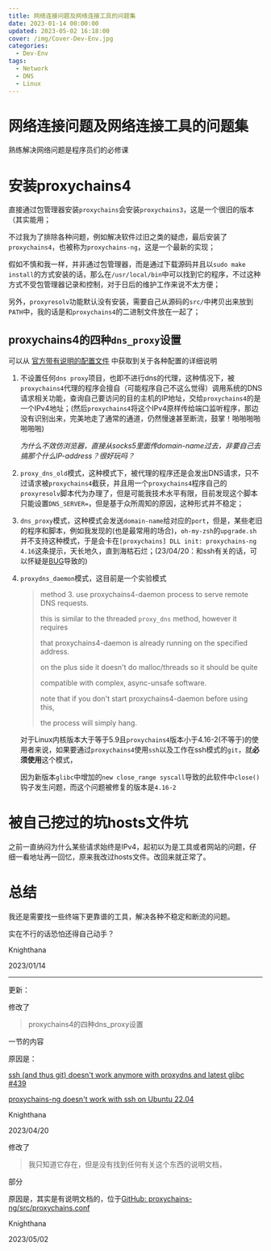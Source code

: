 ```yaml
---
title: 网络连接问题及网络连接工具的问题集
date: 2023-01-14 00:00:00
updated: 2023-05-02 16:18:00
cover: /img/Cover-Dev-Env.jpg
categories:
  - Dev-Env
tags: 
  - Network
  - DNS
  - Linux
---
```


# 网络连接问题及网络连接工具的问题集

熟练解决网络问题是程序员们的必修课

# 安装proxychains4

直接通过包管理器安装`proxychains`会安装`proxychains3`，这是一个很旧的版本（其实能用；

不过我为了排除各种问题，例如解决软件过旧之类的疑虑，最后安装了`proxychains4`，也被称为`proxychains-ng`，这是一个最新的实现；

假如不慎和我一样，并非通过包管理器，而是通过下载源码并且以`sudo make install`的方式安装的话，那么在`/usr/local/bin`中可以找到它的程序，不过这种方式不受包管理器记录和控制，对于日后的维护工作来说不太方便；

另外，`proxyresolv`功能默认没有安装，需要自己从源码的`src/`中拷贝出来放到`PATH`中，我的话是和`proxychains4`的二进制文件放在一起了；

## proxychains4的四种`dns_proxy`设置

可以从
[官方带有说明的配置文件](https://github.com/rofl0r/proxychains-ng/blob/master/src/proxychains.conf)
中获取到关于各种配置的详细说明

1. 不设置任何`dns proxy`项目，也即不进行dns的代理，这种情况下，被`proxychains4`代理的程序会擅自（可能程序自己不这么觉得）调用系统的DNS请求相关功能，查询自己要访问的目的主机的IP地址，交给`proxychains4`的是一个IPv4地址；(然后`proxychains4`将这个IPv4原样传给端口监听程序，那边没有识别出来，完美地走了通常的通道，仍然慢速甚至断流，鼓掌！啪啪啪啪啪啪啪)
    
    *为什么不效仿浏览器，直接从socks5里面传domain-name过去，非要自己去搞那个什么IP-address？很好玩吗？*

2. `proxy_dns_old`模式，这种模式下，被代理的程序还是会发出DNS请求，只不过请求被`proxychains4`截获，并且用一个`proxychains4`程序自己的`proxyresolv`脚本代为办理了，但是可能我技术水平有限，目前发现这个脚本只能设置`DNS_SERVER=`，但是基于众所周知的原因，这种形式并不稳定；

3. `dns_proxy`模式，这种模式会发送`domain-name`给对应的`port`，但是，某些老旧的程序和脚本，例如我发现的(也是最常用的场合)，`oh-my-zsh`的`upgrade.sh`并不支持这种模式，于是会卡在`[proxychains] DLL init: proxychains-ng 4.16`这条提示，天长地久，直到海枯石烂；(23/04/20：和ssh有关的话，可以怀疑是[BUG](https://bugs.launchpad.net/ubuntu/+source/proxychains-ng/+bug/1974058)导致的)

4. `proxydns_daemon`模式，这目前是一个实验模式

    > method 3. use proxychains4-daemon process to serve remote DNS requests.
    >
    > this is similar to the threaded `proxy_dns` method, however it requires
    >
    > that proxychains4-daemon is already running on the specified address.
    >
    > on the plus side it doesn't do malloc/threads so it should be quite
    >
    > compatible with complex, async-unsafe software.
    >
    > note that if you don't start proxychains4-daemon before using this,
    >
    > the process will simply hang.
  
    对于Linux内核版本大于等于5.9且`proxychains4`版本小于4.16-2(不等于)的使用者来说，如果要通过`proxychains4`使用`ssh`以及工作在ssh模式的`git`，就**必须使用**这个模式，

    因为新版本`glibc`中增加的`new close_range syscall`导致的此软件中`close()`钩子发生问题，而这个问题被修复的版本是`4.16-2`

# 被自己挖过的坑hosts文件坑

之前一直纳闷为什么某些请求始终是IPv4，起初以为是工具或者网站的问题，仔细一看地址再一回忆，原来我改过hosts文件。改回来就正常了。

# 总结

我还是需要找一些终端下更靠谱的工具，解决各种不稳定和断流的问题。

实在不行的话恐怕还得自己动手？

Knighthana

2023/01/14

-------------------

更新：

修改了

> proxychains4的四种dns_proxy设置

一节的内容

原因是：

[ssh (and thus git) doesn't work anymore with proxydns and latest glibc #439](https://github.com/rofl0r/proxychains-ng/issues/439)

[proxychains-ng doesn't work with ssh on Ubuntu 22.04](https://bugs.launchpad.net/ubuntu/+source/proxychains-ng/+bug/1974058)

Knighthana

2023/04/20

修改了

> 我只知道它存在，但是没有找到任何有关这个东西的说明文档，

部分

原因是，其实是有说明文档的，位于[GitHub: proxychains-ng/src/proxychains.conf](https://github.com/rofl0r/proxychains-ng/blob/master/src/proxychains.conf)

Knighthana

2023/05/02
